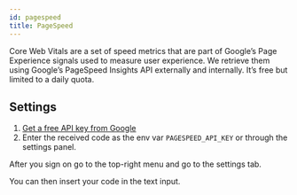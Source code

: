 ```yaml
---
id: pagespeed
title: PageSpeed
---
```


Core Web Vitals are a set of speed metrics that are part of Google’s Page Experience signals used to measure user experience. We retrieve them using Google’s PageSpeed Insights API externally and internally. It’s free but limited to a daily quota.

## Settings

1. [Get a free API key from Google](https://developers.google.com/speed/docs/insights/v5/get-started)
2. Enter the received code as the env var `PAGESPEED_API_KEY` or through the settings panel.

After you sign on go to the top-right menu and go to the settings tab.

You can then insert your code in the text input.
